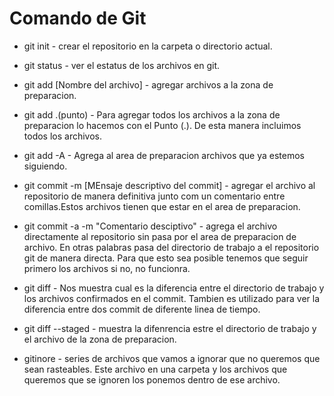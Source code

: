 # Comando de Git 

* git init - crear el repositorio en la carpeta o directorio actual.

* git status - ver el estatus de los archivos en git.

* git add [Nombre del archivo] - agregar archivos a la zona de preparacion.

* git add .(punto) - Para agregar todos los archivos a la zona de preparacion lo hacemos con el Punto (.). De esta manera incluimos todos los archivos.

* git add -A - Agrega al area de preparacion archivos que ya estemos siguiendo.

* git commit -m [MEnsaje descriptivo del commit] - agregar el archivo al repositorio de manera definitiva junto com un comentario entre comillas.Estos archivos tienen que estar en el area de preparacion.

* git commit -a -m "Comentario desciptivo" - agrega el archivo directamente al repositorio sin pasa por el area de preparacion de archivo. En otras palabras pasa del directorio de trabajo a el repositorio git de manera directa. Para que esto sea posible tenemos que seguir primero los archivos si no, no funcionra.

* git diff - Nos muestra cual es la diferencia entre el directorio de trabajo y los archivos confirmados en el commit. Tambien es utilizado para ver la diferencia entre dos commit de diferente linea de tiempo.

* git diff --staged - muestra la difenrencia estre el directorio de trabajo y el archivo de la zona de preparacion.

* gitinore - series de archivos que vamos a ignorar que no queremos que sean rasteables. Este archivo en una carpeta y los archivos que queremos que se  ignoren los ponemos dentro de ese archivo.
